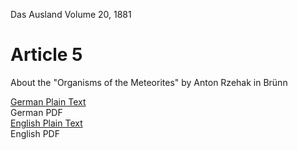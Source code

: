 Das Ausland Volume 20, 1881

# Article 5

About the "Organisms of the Meteorites" by Anton Rzehak in Brünn

[German Plain Text](20/5/full-text-german.md)  
German PDF  
[English Plain Text](20/5/full-text-english.md)  
English PDF  
